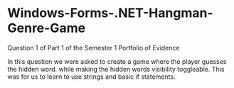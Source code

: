 # Windows-Forms-.NET-Hangman-Genre-Game
Question 1 of Part 1 of the Semester 1 Portfolio of Evidence

In this question we were asked to create a game where the player guesses the hidden word. while making the hidden words visibility toggleable. This was for us to learn to use strings and basic if statements. 
